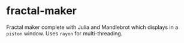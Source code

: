 # fractal-maker

Fractal maker complete with Julia and Mandlebrot which displays in a `piston` window. Uses `rayon` for multi-threading.
